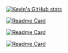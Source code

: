[![Kevin's GitHub stats](https://github-readme-stats.vercel.app/api?username=kevincastrochavez&count_private=true&show_icons=true&theme=vue-dark#gh-light-mode-only&include_all_commits=true)](https://github.com/anuraghazra/github-readme-stats)

[![Readme Card](https://github-readme-stats.vercel.app/api/pin/?username=kevincastrochavez&repo=carstro)](https://github.com/anuraghazra/github-readme-stats)

[![Readme Card](https://github-readme-stats.vercel.app/api/pin/?username=kevincastrochavez&repo=trash-turn)](https://github.com/anuraghazra/github-readme-stats)


[![Readme Card](https://github-readme-stats.vercel.app/api/pin/?username=kevincastrochavez&repo=angular-upcoming-birthdays)](https://github.com/anuraghazra/github-readme-stats)
